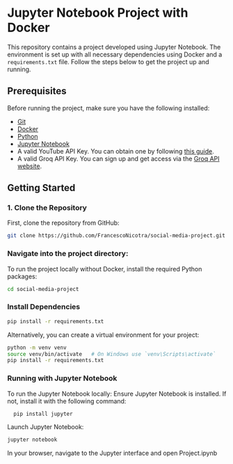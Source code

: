# Jupyter Notebook Project with Docker

This repository contains a project developed using Jupyter Notebook. The environment is set up with all necessary dependencies using Docker and a `requirements.txt` file. Follow the steps below to get the project up and running.

## Prerequisites

Before running the project, make sure you have the following installed:

- [Git](https://git-scm.com/)
- [Docker](https://www.docker.com/)
- [Python](https://www.python.org/downloads/)
- [Jupyter Notebook](https://jupyter.org/install)
- A valid YouTube API Key. You can obtain one by following [this guide](https://developers.google.com/youtube/v3/getting-started).
- A valid Groq API Key. You can sign up and get access via the [Groq API website](https://groq.com/).

## Getting Started

### 1. Clone the Repository

First, clone the repository from GitHub:

```bash
git clone https://github.com/FrancescoNicotra/social-media-project.git
```
### Navigate into the project directory:
To run the project locally without Docker, install the required Python packages:
```bash
cd social-media-project
```
### Install Dependencies
```bash
pip install -r requirements.txt
```
Alternatively, you can create a virtual environment for your project:
```bash
python -m venv venv
source venv/bin/activate   # On Windows use `venv\Scripts\activate`
pip install -r requirements.txt
```

### Running with Jupyter Notebook
To run the Jupyter Notebook locally:
  Ensure Jupyter Notebook is installed. If not, install it with the following command:
  ```bash
    pip install jupyter
  ```
Launch Jupyter Notebook:
```bash
jupyter notebook
```
In your browser, navigate to the Jupyter interface and open Project.ipynb
